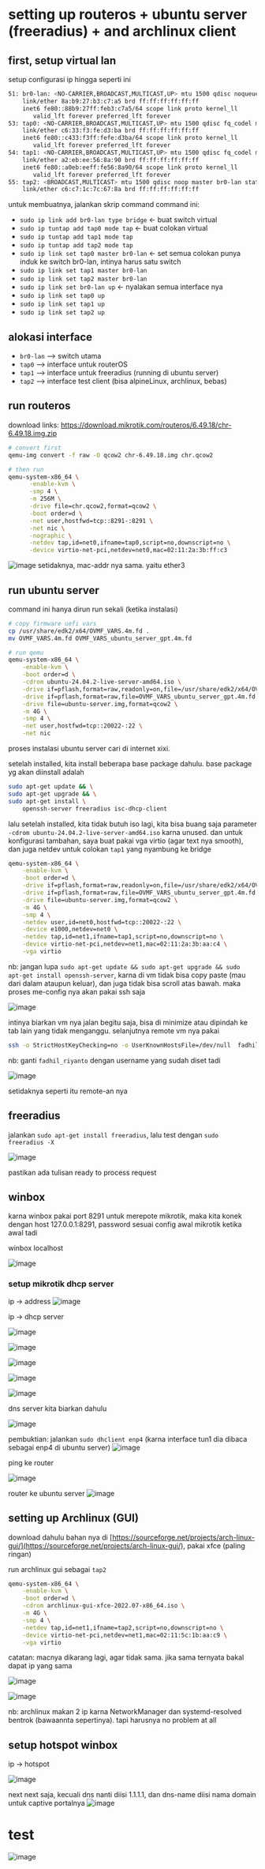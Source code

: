 # setting up routeros + ubuntu server (freeradius) + and archlinux client

## first, setup virtual lan
setup configurasi ip hingga seperti ini

```sh
51: br0-lan: <NO-CARRIER,BROADCAST,MULTICAST,UP> mtu 1500 qdisc noqueue state DOWN group default qlen 1000
    link/ether 8a:b9:27:b3:c7:a5 brd ff:ff:ff:ff:ff:ff
    inet6 fe80::88b9:27ff:feb3:c7a5/64 scope link proto kernel_ll 
       valid_lft forever preferred_lft forever
53: tap0: <NO-CARRIER,BROADCAST,MULTICAST,UP> mtu 1500 qdisc fq_codel master br0-lan state DOWN group default qlen 1000
    link/ether c6:33:f3:fe:d3:ba brd ff:ff:ff:ff:ff:ff
    inet6 fe80::c433:f3ff:fefe:d3ba/64 scope link proto kernel_ll 
       valid_lft forever preferred_lft forever
54: tap1: <NO-CARRIER,BROADCAST,MULTICAST,UP> mtu 1500 qdisc fq_codel master br0-lan state DOWN group default qlen 1000
    link/ether a2:eb:ee:56:8a:90 brd ff:ff:ff:ff:ff:ff
    inet6 fe80::a0eb:eeff:fe56:8a90/64 scope link proto kernel_ll 
       valid_lft forever preferred_lft forever
55: tap2: <BROADCAST,MULTICAST> mtu 1500 qdisc noop master br0-lan state DOWN group default qlen 1000
    link/ether c6:c7:1c:7c:67:8a brd ff:ff:ff:ff:ff:ff
```

untuk membuatnya, jalankan skrip command command ini:
- `sudo ip link add br0-lan type bridge` <- buat switch virtual
- `sudo ip tuntap add tap0 mode tap` <- buat colokan virtual
- `sudo ip tuntap add tap1 mode tap`
- `sudo ip tuntap add tap2 mode tap`
- `sudo ip link set tap0 master br0-lan` <- set semua colokan punya induk ke switch br0-lan, intinya harus satu switch
- `sudo ip link set tap1 master br0-lan`
- `sudo ip link set tap2 master br0-lan`
- `sudo ip link set br0-lan up` <- nyalakan semua interface nya
- `sudo ip link set tap0 up`
- `sudo ip link set tap1 up`
- `sudo ip link set tap2 up`

## alokasi interface
- `br0-lan` --> switch utama
- `tap0` --> interface untuk routerOS
- `tap1` --> interface untuk freeradius (running di ubuntu server)
- `tap2` --> interface test client (bisa alpineLinux, archlinux, bebas)

## run routeros

download links: https://download.mikrotik.com/routeros/6.49.18/chr-6.49.18.img.zip

```sh
# convert first
qemu-img convert -f raw -O qcow2 chr-6.49.18.img chr.qcow2

# then run
qemu-system-x86_64 \
      -enable-kvm \
      -smp 4 \
      -m 256M \
      -drive file=chr.qcow2,format=qcow2 \
      -boot order=d \
      -net user,hostfwd=tcp::8291-:8291 \
      -net nic \
      -nographic \
      -netdev tap,id=net0,ifname=tap0,script=no,downscript=no \
      -device virtio-net-pci,netdev=net0,mac=02:11:2a:3b:ff:c3
```

![image](/assets/5f64d4f9b4ff9ec75cdb5641d5ccc8e63e796e7e736d3b66f0523fdbb984f651e399a2fa28fd943cfc1272db3b1330dddf56b5ca9100e9316e8c31a5.png)
setidaknya, mac-addr nya sama. yaitu ether3

## run ubuntu server

command ini hanya dirun run sekali (ketika instalasi)

```sh
# copy firmware uefi vars
cp /usr/share/edk2/x64/OVMF_VARS.4m.fd .
mv OVMF_VARS.4m.fd OVMF_VARS_ubuntu_server_gpt.4m.fd

# run qemu
qemu-system-x86_64 \
    -enable-kvm \
    -boot order=d \
    -cdrom ubuntu-24.04.2-live-server-amd64.iso \
    -drive if=pflash,format=raw,readonly=on,file=/usr/share/edk2/x64/OVMF_CODE.4m.fd \
    -drive if=pflash,format=raw,file=OVMF_VARS_ubuntu_server_gpt.4m.fd \
    -drive file=ubuntu-server.img,format=qcow2 \
    -m 4G \
    -smp 4 \
    -net user,hostfwd=tcp::20022-:22 \
    -net nic
```

proses instalasi ubuntu server cari di internet xixi.

setelah installed, kita install beberapa base package dahulu. base package yg akan diinstall adalah 

```sh
sudo apt-get update && \
sudo apt-get upgrade && \
sudo apt-get install \
    openssh-server freeradius isc-dhcp-client
```

lalu setelah installed, kita tidak butuh iso lagi, kita bisa buang saja parameter `-cdrom ubuntu-24.04.2-live-server-amd64.iso` karna unused. dan untuk konfigurasi tambahan, saya buat pakai vga virtio (agar text nya smooth), dan juga netdev untuk colokan `tap1` yang nyambung ke bridge

```sh
qemu-system-x86_64 \
    -enable-kvm \
    -boot order=d \
    -drive if=pflash,format=raw,readonly=on,file=/usr/share/edk2/x64/OVMF_CODE.4m.fd \
    -drive if=pflash,format=raw,file=OVMF_VARS_ubuntu_server_gpt.4m.fd \
    -drive file=ubuntu-server.img,format=qcow2 \
    -m 4G \
    -smp 4 \
    -netdev user,id=net0,hostfwd=tcp::20022-:22 \
    -device e1000,netdev=net0 \
    -netdev tap,id=net1,ifname=tap1,script=no,downscript=no \
    -device virtio-net-pci,netdev=net1,mac=02:11:2a:3b:aa:c4 \
    -vga virtio
```

nb: jangan lupa `sudo apt-get update && sudo apt-get upgrade && sudo apt-get install openssh-server`, karna di vm tidak bisa copy paste (mau dari dalam ataupun keluar), dan juga tidak bisa scroll atas bawah. maka proses me-config nya akan pakai ssh saja

![image](/assets/6216af66c741aa5c444f4e3f3c92f5cd5cff2b16d84e1ce7959fb3022404de548d8e3d12b5792f871bc5d68599a8ff141d866ec9af17bdf15822e380.png)

intinya biarkan vm nya jalan begitu saja, bisa di minimize atau dipindah ke tab lain yang tidak menganggu. selanjutnya remote vm nya pakai

```sh
ssh -o StrictHostKeyChecking=no -o UserKnownHostsFile=/dev/null  fadhil_riyanto@127.0.0.1 -p 20022
```

nb: ganti `fadhil_riyanto` dengan username yang sudah diset tadi

![image](/assets/e1b3a2a87f2147be937d1c1604519f52d7979acf87d6ed653f1319393fa3d9099b1562a1b6d1bef94c0b907c5c142fd2f00428ddd5b6266bc854c826.png)

setidaknya seperti itu remote-an nya

## freeradius
jalankan `sudo apt-get install freeradius`, lalu test dengan `sudo freeradius -X`

![image](/assets/c94a211608a1db50024e52889c911f4ba6d5b894301a6c0676ce0d0529b7830a4dd824567d341d9f82c91165bcf77b1b5dfcb914183c5e466c150fa9.png)

pastikan ada tulisan ready to process request

## winbox
karna winbox pakai port 8291 untuk merepote mikrotik, maka kita konek dengan host 127.0.0.1:8291, password sesuai config awal mikrotik ketika awal tadi

winbox localhost

![image](/assets/5c2d5ee56f841a1c270df51d085e5506a2582a05610927ddcd84820cd3002f689dcc4170ec3fe3af3b77ecf3e1e61d98ea2e7ca6cc5f51b3d8b9e770.png)

### setup mikrotik dhcp server 
ip -> address
![image](/assets/cdc8c75a5259e1dd336291a4d4991eb1301e32f68b5f1ac46f12d27a33c6b7716b3ef0cb260d58477d1b8d054ee449f378aeeb1e1331b5ec84b45569.png)


ip -> dhcp server

![image](/assets/6133719edf4cf0c1e46b9284e559fa88868cf8a60d103446d3f1d522f5754df314c82cab832272a9b683b823750ff3470e005c49780858db86e16ebc.png)

![image](/assets/1429917ae1cc7caa5b655d3b3dc59264012d026ed3c20e1ec825d5719d6e22e81bf686ba3b9013b9a00050b6a4da887d1d9d418ddfa025c7e4e1162e.png)

![image](/assets/321b4b134b67a9be0c091c9ae2093bbca9edb62df2799cc3b4339665e178102b8afc4e09d7125d01665356e77c2b2f9b938e3fded7bcb192445ec3ff.png)

![image](/assets/76a1f9eae8f7a57a5d426ce2a9e5562d69d4d71237c707bb6af5cd8483dddb3fe227a9ffa0b127a91ee85b4ea4a20813b53c11f78033e5c9ba75f77d.png)

![image](/assets/425c569d1b6df4dee6f4e64925263eda657131e8b70af0f8248a330aef0a92f514b5ae6cbcb2b5e8266ad0520b83a44ef20536490d66323dd6c80767.png)

dns server kita biarkan dahulu

![image](/assets/8380a0b6d16f00b1d879e38b6bd10c71142750ae6c1df4325f6176b255f1e1e89845912464c7c3f7ee27a63bf44886982f0312807e3e038d4122c2ad.png)

pembuktian: 
jalankan `sudo dhclient enp4` (karna interface tun1 dia dibaca sebagai enp4 di ubuntu server)
![image](/assets/2025-06-10_13-20.png)

ping ke router

![image](/assets/e44475652a0685c34088f0709bbce20eb1c8e14e3ef28fdb0df1d8f8fcfaf57af06cc14d7fd57c2db2937f2969c538fb1eb922f0a3ca490246bf2744.png)

router ke ubuntu server 
![image](/assets/cb465e579a0eb33086d6a74da97b51470a70d2d114ec5fe7c00c155c95590524e81d0eaf9036a7e973aaf58c909174d5eae9387b59e324efde5f6f47.png)

## setting up Archlinux (GUI)
download dahulu bahan nya di [https://sourceforge.net/projects/arch-linux-gui/](https://sourceforge.net/projects/arch-linux-gui/), pakai xfce (paling ringan)

run archlinux gui sebagai `tap2`

```sh
qemu-system-x86_64 \
    -enable-kvm \
    -boot order=d \
    -cdrom archlinux-gui-xfce-2022.07-x86_64.iso \
    -m 4G \
    -smp 4 \
    -netdev tap,id=net1,ifname=tap2,script=no,downscript=no \
    -device virtio-net-pci,netdev=net1,mac=02:11:5c:1b:aa:c9 \
    -vga virtio
```
catatan: macnya dikarang lagi, agar tidak sama. jika sama ternyata bakal dapat ip yang sama

![image](/assets/6dbca4ece71a387364fe6d5368d8b1c6431c3d3ab2f9f366f9d34c07aa81327e44fb8b757e6ae98906cf4ae440ca26c020a249db84c78060abb37442.png)

![image](/assets/dbadc00c801066a13f108acff5eb48186a0931e7f6071f3f8a7733406b357e6d8c9a8453fe03f60d13e85a3fa2b547591029535ce3b727720902a3a3.png)

nb: archlinux makan 2 ip karna NetworkManager dan systemd-resolved bentrok (bawaannta sepertinya). tapi harusnya no problem at all

## setup hotspot winbox

ip -> hotspot

![image](/assets/320a0dc0cd86c6f47ad63480a9570276e208c48b60099f3a320ef890aa3bb7c06604c32b157531104b5f5edc51853d2732c25403a84f737406780e31.png)

next next saja, kecuali dns nanti diisi 1.1.1.1, dan dns-name diisi nama domain untuk captive portalnya
![image](/assets/988a96f698f5bdbd154f04c7523e1dd24d88853b451c6e887122bbf82c54d00f86ab0f688d3303e478e9cc1c016272d84e1937049e5e454119939477.png)


# test
![image](/assets/a402fb33b60465533c6e5bdc6762359c82f692492362ec74d96e8c440c90fba385489ba574cdfe6ed8254d4852e8ea55b368a4f5ab98d74ca75d5e30.png)